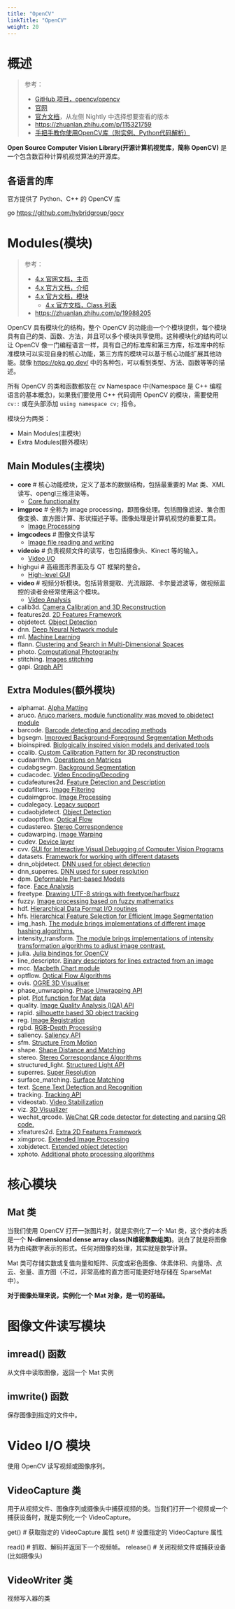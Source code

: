 ```yaml
---
title: "OpenCV"
linkTitle: "OpenCV"
weight: 20
---
```


# 概述

> 参考：
> - [GitHub 项目，opencv/opencv](https://github.com/opencv/opencv)
> - [官网](https://opencv.org/)
> - [官方文档](https://docs.opencv.org/)，从左侧 Nightly 中选择想要查看的版本
> - <https://zhuanlan.zhihu.com/p/115321759>
> - [手把手教你使用OpenCV库（附实例、Python代码解析）](https://www.jiqizhixin.com/articles/2019-03-22-10)

**Open Source Computer Vision Library(开源计算机视觉库，简称 OpenCV)** 是一个包含数百种计算机视觉算法的开源库。

## 各语言的库

官方提供了 Python、C++ 的 OpenCV 库

go https://github.com/hybridgroup/gocv

# Modules(模块)

> 参考：
> - [4.x 官网文档，主页](https://docs.opencv.org/4.x/index.html)
> - [4.x 官方文档，介绍]()
> - [4.x 官方文档，模块](https://docs.opencv.org/4.x/modules.html)
>     - [4.x 官方文档，Class 列表](https://docs.opencv.org/4.x/annotated.html)
> - https://zhuanlan.zhihu.com/p/19988205

OpenCV 具有模块化的结构，整个 OpenCV 的功能由一个个模块提供，每个模块具有自己的类、函数、方法，并且可以多个模块共享使用。这种模块化的结构可以让 OpenCV 像一门编程语言一样，具有自己的标准库和第三方库，标准库中的标准模块可以实现自身的核心功能，第三方库的模块可以基于核心功能扩展其他功能。就像 <https://pkg.go.dev/> 中的各种包，可以看到类型、方法、函数等等的描述。

所有 OpenCV 的类和函数都放在 cv Namespace 中(Namespace 是 C++ 编程语言的基本概念)，如果我们要使用 C++ 代码调用 OpenCV 的模块，需要使用 `cv::` 或在头部添加 `using namespace cv;` 指令。

模块分为两类：

- Main Modules(主模块)
- Extra Modules(额外模块)

## Main Modules(主模块)

-   **core** # 核心功能模块，定义了基本的数据结构，包括最重要的 Mat 类、XML 读写、opengl三维渲染等。
    - [Core functionality](https://docs.opencv.org/4.x/d0/de1/group__core.html) 
-   **imgproc** # 全称为 image processing，即图像处理。包括图像滤波、集合图像变换、直方图计算、形状描述子等。图像处理是计算机视觉的重要工具。
    - [Image Processing](https://docs.opencv.org/4.x/d7/dbd/group__imgproc.html)
-   **imgcodecs** # 图像文件读写
    - [Image file reading and writing](https://docs.opencv.org/4.x/d4/da8/group__imgcodecs.html)
-   **videoio** # 负责视频文件的读写，也包括摄像头、Kinect 等的输入。
    - [Video I/O](https://docs.opencv.org/4.x/dd/de7/group__videoio.html)
-   highgui # 高级图形界面及与 QT 框架的整合。
    - [High-level GUI](https://docs.opencv.org/4.x/d7/dfc/group__highgui.html)
-   **video** # 视频分析模块。包括背景提取、光流跟踪、卡尔曼滤波等，做视频监控的读者会经常使用这个模块。
    - [Video Analysis](https://docs.opencv.org/4.x/d7/de9/group__video.html)
-   calib3d. [Camera Calibration and 3D Reconstruction](https://docs.opencv.org/4.x/d9/d0c/group__calib3d.html)
-   features2d. [2D Features Framework](https://docs.opencv.org/4.x/da/d9b/group__features2d.html)
-   objdetect. [Object Detection](https://docs.opencv.org/4.x/d5/d54/group__objdetect.html)
-   dnn. [Deep Neural Network module](https://docs.opencv.org/4.x/d6/d0f/group__dnn.html)
-   ml. [Machine Learning](https://docs.opencv.org/4.x/dd/ded/group__ml.html)
-   flann. [Clustering and Search in Multi-Dimensional Spaces](https://docs.opencv.org/4.x/dc/de5/group__flann.html)
-   photo. [Computational Photography](https://docs.opencv.org/4.x/d1/d0d/group__photo.html)
-   stitching. [Images stitching](https://docs.opencv.org/4.x/d1/d46/group__stitching.html)
-   gapi. [Graph API](https://docs.opencv.org/4.x/d0/d1e/gapi.html)

## Extra Modules(额外模块)

-   alphamat. [Alpha Matting](https://docs.opencv.org/4.x/d4/d40/group__alphamat.html)
-   aruco. [Aruco markers, module functionality was moved to objdetect module](https://docs.opencv.org/4.x/d9/d6a/group__aruco.html)
-   barcode. [Barcode detecting and decoding methods](https://docs.opencv.org/4.x/d2/dea/group__barcode.html)
-   bgsegm. [Improved Background-Foreground Segmentation Methods](https://docs.opencv.org/4.x/d2/d55/group__bgsegm.html)
-   bioinspired. [Biologically inspired vision models and derivated tools](https://docs.opencv.org/4.x/dd/deb/group__bioinspired.html)
-   ccalib. [Custom Calibration Pattern for 3D reconstruction](https://docs.opencv.org/4.x/d3/ddc/group__ccalib.html)
-   cudaarithm. [Operations on Matrices](https://docs.opencv.org/4.x/d5/d8e/group__cudaarithm.html)
-   cudabgsegm. [Background Segmentation](https://docs.opencv.org/4.x/d6/d17/group__cudabgsegm.html)
-   cudacodec. [Video Encoding/Decoding](https://docs.opencv.org/4.x/d0/d61/group__cudacodec.html)
-   cudafeatures2d. [Feature Detection and Description](https://docs.opencv.org/4.x/d6/d1d/group__cudafeatures2d.html)
-   cudafilters. [Image Filtering](https://docs.opencv.org/4.x/dc/d66/group__cudafilters.html)
-   cudaimgproc. [Image Processing](https://docs.opencv.org/4.x/d0/d05/group__cudaimgproc.html)
-   cudalegacy. [Legacy support](https://docs.opencv.org/4.x/d5/dc3/group__cudalegacy.html)
-   cudaobjdetect. [Object Detection](https://docs.opencv.org/4.x/d9/d3f/group__cudaobjdetect.html)
-   cudaoptflow. [Optical Flow](https://docs.opencv.org/4.x/d7/d3f/group__cudaoptflow.html)
-   cudastereo. [Stereo Correspondence](https://docs.opencv.org/4.x/dd/d47/group__cudastereo.html)
-   cudawarping. [Image Warping](https://docs.opencv.org/4.x/db/d29/group__cudawarping.html)
-   cudev. [Device layer](https://docs.opencv.org/4.x/df/dfc/group__cudev.html)
-   cvv. [GUI for Interactive Visual Debugging of Computer Vision Programs](https://docs.opencv.org/4.x/df/dff/group__cvv.html)
-   datasets. [Framework for working with different datasets](https://docs.opencv.org/4.x/d8/d00/group__datasets.html)
-   dnn_objdetect. [DNN used for object detection](https://docs.opencv.org/4.x/d5/df6/group__dnn__objdetect.html)
-   dnn_superres. [DNN used for super resolution](https://docs.opencv.org/4.x/d9/de0/group__dnn__superres.html)
-   dpm. [Deformable Part-based Models](https://docs.opencv.org/4.x/d9/d12/group__dpm.html)
-   face. [Face Analysis](https://docs.opencv.org/4.x/db/d7c/group__face.html)
-   freetype. [Drawing UTF-8 strings with freetype/harfbuzz](https://docs.opencv.org/4.x/d4/dfc/group__freetype.html)
-   fuzzy. [Image processing based on fuzzy mathematics](https://docs.opencv.org/4.x/df/d5b/group__fuzzy.html)
-   hdf. [Hierarchical Data Format I/O routines](https://docs.opencv.org/4.x/db/d77/group__hdf.html)
-   hfs. [Hierarchical Feature Selection for Efficient Image Segmentation](https://docs.opencv.org/4.x/dc/d29/group__hfs.html)
-   img_hash. [The module brings implementations of different image hashing algorithms.](https://docs.opencv.org/4.x/d4/d93/group__img__hash.html)
-   intensity_transform. [The module brings implementations of intensity transformation algorithms to adjust image contrast.](https://docs.opencv.org/4.x/dc/dfe/group__intensity__transform.html)
-   julia. [Julia bindings for OpenCV](https://docs.opencv.org/4.x/d7/d44/group__julia.html)
-   line_descriptor. [Binary descriptors for lines extracted from an image](https://docs.opencv.org/4.x/dc/ddd/group__line__descriptor.html)
-   mcc. [Macbeth Chart module](https://docs.opencv.org/4.x/dd/d19/group__mcc.html)
-   optflow. [Optical Flow Algorithms](https://docs.opencv.org/4.x/d2/d84/group__optflow.html)
-   ovis. [OGRE 3D Visualiser](https://docs.opencv.org/4.x/d2/d17/group__ovis.html)
-   phase_unwrapping. [Phase Unwrapping API](https://docs.opencv.org/4.x/df/d3a/group__phase__unwrapping.html)
-   plot. [Plot function for Mat data](https://docs.opencv.org/4.x/db/dfe/group__plot.html)
-   quality. [Image Quality Analysis (IQA) API](https://docs.opencv.org/4.x/dc/d20/group__quality.html)
-   rapid. [silhouette based 3D object tracking](https://docs.opencv.org/4.x/d4/dc4/group__rapid.html)
-   reg. [Image Registration](https://docs.opencv.org/4.x/db/d61/group__reg.html)
-   rgbd. [RGB-Depth Processing](https://docs.opencv.org/4.x/d2/d3a/group__rgbd.html)
-   saliency. [Saliency API](https://docs.opencv.org/4.x/d8/d65/group__saliency.html)
-   sfm. [Structure From Motion](https://docs.opencv.org/4.x/d8/d8c/group__sfm.html)
-   shape. [Shape Distance and Matching](https://docs.opencv.org/4.x/d1/d85/group__shape.html)
-   stereo. [Stereo Correspondance Algorithms](https://docs.opencv.org/4.x/dd/d86/group__stereo.html)
-   structured_light. [Structured Light API](https://docs.opencv.org/4.x/d1/d90/group__structured__light.html)
-   superres. [Super Resolution](https://docs.opencv.org/4.x/d7/d0a/group__superres.html)
-   surface_matching. [Surface Matching](https://docs.opencv.org/4.x/d9/d25/group__surface__matching.html)
-   text. [Scene Text Detection and Recognition](https://docs.opencv.org/4.x/d4/d61/group__text.html)
-   tracking. [Tracking API](https://docs.opencv.org/4.x/d9/df8/group__tracking.html)
-   videostab. [Video Stabilization](https://docs.opencv.org/4.x/d5/d50/group__videostab.html)
-   viz. [3D Visualizer](https://docs.opencv.org/4.x/d1/d19/group__viz.html)
-   wechat_qrcode. [WeChat QR code detector for detecting and parsing QR code.](https://docs.opencv.org/4.x/dd/d63/group__wechat__qrcode.html)
-   xfeatures2d. [Extra 2D Features Framework](https://docs.opencv.org/4.x/d1/db4/group__xfeatures2d.html)
-   ximgproc. [Extended Image Processing](https://docs.opencv.org/4.x/df/d2d/group__ximgproc.html)
-   xobjdetect. [Extended object detection](https://docs.opencv.org/4.x/d4/d54/group__xobjdetect.html)
-   xphoto. [Additional photo processing algorithms](https://docs.opencv.org/4.x/de/daa/group__xphoto.html)

# 核心模块

## Mat 类

当我们使用 OpenCV 打开一张图片时，就是实例化了一个 Mat 类，这个类的本质是一个 **N-dimensional dense array class(N维密集数组类)**。说白了就是将图像转为由纯数字表示的形式。任何对图像的处理，其实就是数学计算。

Mat 类可存储实数或复值向量和矩阵、灰度或彩色图像、体素体积、向量场、点云、张量、直方图（不过，非常高维的直方图可能更好地存储在 SparseMat 中）。

**对于图像处理来说，实例化一个 Mat 对象，是一切的基础。**

# 图像文件读写模块

## imread() 函数

从文件中读取图像，返回一个 Mat 实例

## imwrite() 函数

保存图像到指定的文件中。

# Video I/O 模块

使用 OpenCV 读写视频或图像序列。

## VideoCapture 类

用于从视频文件、图像序列或摄像头中捕获视频的类。当我们打开一个视频或一个捕获设备时，就是实例化一个 VideoCapture。

get() # 获取指定的 VideoCapture 属性
set() # 设置指定的  VideoCapture 属性

read() # 抓取、解码并返回下一个视频帧。
release() # 关闭视频文件或捕获设备(比如摄像头)

## VideoWriter 类

视频写入器的类